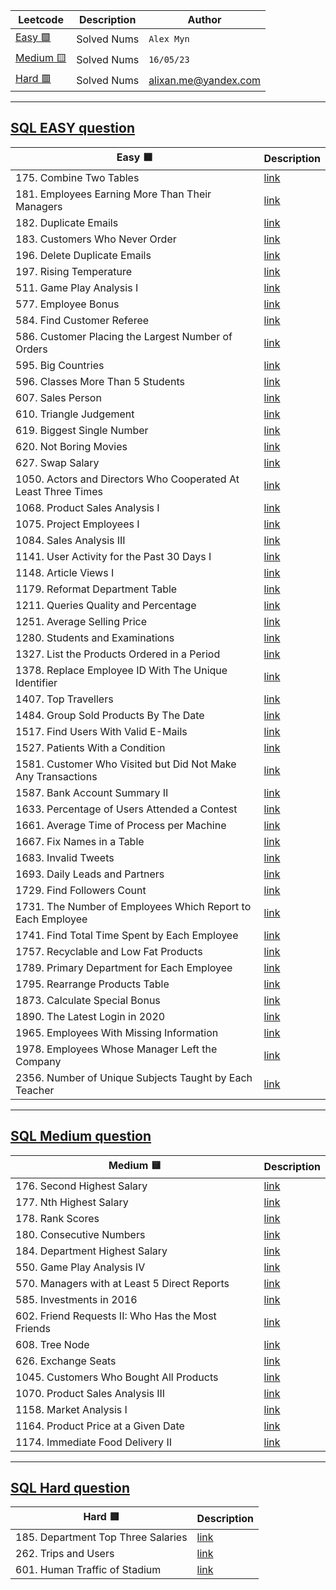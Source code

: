 | Leetcode      | Description | Author |
| ----------- | ----------- | ------------ |
| [Easy 🟩](https://github.com/alexmyns/daily_leetcode/blob/main/SQL_Leetcode/SQL_easy.MD) | Solved Nums | `Alex Myn` |
| [Medium  🟨](https://github.com/alexmyns/daily_leetcode/blob/main/SQL_Leetcode/SQL_medium.MD)  | Solved Nums | `16/05/23` |
| [Hard 🟥](https://github.com/alexmyns/daily_leetcode/blob/main/SQL_Leetcode/SQL_hard.MD) | Solved Nums | alixan.me@yandex.com |
    
-----
    
## <a href = 'https://github.com/alexmyns/daily_leetcode/blob/main/SQL_Leetcode/SQL_easy.MD'>SQL EASY question</a>

| Easy  🟩    | Description |
| ----------- | ----------- |
| 175. Combine Two Tables | [link](https://leetcode.com/problems/combine-two-tables/) |  
| 181. Employees Earning More Than Their Managers | [link](https://leetcode.com/problems/employees-earning-more-than-their-managers/) |  
| 182. Duplicate Emails | [link](https://leetcode.com/problems/duplicate-emails/) |  
| 183. Customers Who Never Order | [link](https://leetcode.com/problems/customers-who-never-order/description/) |
| 196. Delete Duplicate Emails | [link](https://leetcode.com/problems/delete-duplicate-emails/) |
| 197. Rising Temperature| [link](https://leetcode.com/problems/rising-temperature/)|
| 511. Game Play Analysis I | [link](https://leetcode.com/problems/game-play-analysis-i/) |
| 577. Employee Bonus | [link](https://leetcode.com/problems/employee-bonus/) | 
| 584. Find Customer Referee | [link](https://leetcode.com/problems/find-customer-referee/) |
| 586. Customer Placing the Largest Number of Orders | [link](https://leetcode.com/problems/customer-placing-the-largest-number-of-orders) |
| 595. Big Countries | [link](https://leetcode.com/problems/big-countries/) |
| 596. Classes More Than 5 Students | [link](https://leetcode.com/problems/classes-more-than-5-students/) |
| 607. Sales Person | [link](https://leetcode.com/problems/sales-person/) |
| 610. Triangle Judgement | [link](https://leetcode.com/problems/triangle-judgement/description/) |
| 619. Biggest Single Number | [link](https://leetcode.com/problems/biggest-single-number/) |
| 620. Not Boring Movies | [link](https://leetcode.com/problems/not-boring-movies/) |
| 627. Swap Salary | [link](https://leetcode.com/problems/swap-salary/) |
| 1050. Actors and Directors Who Cooperated At Least Three Times | [link](https://leetcode.com/problems/actors-and-directors-who-cooperated-at-least-three-times/) |
| 1068. Product Sales Analysis I | [link](https://leetcode.com/problems/product-sales-analysis-i/) |
| 1075. Project Employees I | [link](https://leetcode.com/problems/project-employees-i/) | 
| 1084. Sales Analysis III | [link](https://leetcode.com/problems/sales-analysis-iii/) | 
| 1141. User Activity for the Past 30 Days I | [link](https://leetcode.com/problems/user-activity-for-the-past-30-days-i/) |
| 1148. Article Views I | [link](https://leetcode.com/problems/article-views-i/) |
| 1179. Reformat Department Table | [link](https://leetcode.com/problems/reformat-department-table/) |
| 1211. Queries Quality and Percentage | [link](https://leetcode.com/problems/queries-quality-and-percentage/) |
| 1251. Average Selling Price | [link](https://leetcode.com/problems/average-selling-price/) |
| 1280. Students and Examinations | [link](https://leetcode.com/problems/students-and-examinations/) |
| 1327. List the Products Ordered in a Period | [link](https://leetcode.com/problems/list-the-products-ordered-in-a-period/) |
| 1378. Replace Employee ID With The Unique Identifier | [link](https://leetcode.com/problems/replace-employee-id-with-the-unique-identifier/) |
| 1407. Top Travellers | [link](https://leetcode.com/problems/top-travellers/) |
| 1484. Group Sold Products By The Date | [link](https://leetcode.com/problems/group-sold-products-by-the-date/) |
| 1517. Find Users With Valid E-Mails | [link](https://leetcode.com/problems/find-users-with-valid-e-mails/) |
| 1527. Patients With a Condition | [link](https://leetcode.com/problems/patients-with-a-condition/) |
| 1581. Customer Who Visited but Did Not Make Any Transactions | [link](https://leetcode.com/problems/customer-who-visited-but-did-not-make-any-transactions/) |
| 1587. Bank Account Summary II | [link](https://leetcode.com/problems/bank-account-summary-ii/) |
| 1633. Percentage of Users Attended a Contest | [link](https://leetcode.com/problems/percentage-of-users-attended-a-contest/) |
| 1661. Average Time of Process per Machine | [link](https://leetcode.com/problems/average-time-of-process-per-machine/) |
| 1667. Fix Names in a Table | [link](https://leetcode.com/problems/fix-names-in-a-table) |
| 1683. Invalid Tweets | [link](https://leetcode.com/problems/invalid-tweets/) |
| 1693. Daily Leads and Partners | [link](https://leetcode.com/problems/daily-leads-and-partners/) |
| 1729. Find Followers Count | [link](https://leetcode.com/problems/find-followers-count/) |
| 1731. The Number of Employees Which Report to Each Employee | [link](https://leetcode.com/problems/the-number-of-employees-which-report-to-each-employee/) |
| 1741. Find Total Time Spent by Each Employee | [link](https://leetcode.com/problems/find-total-time-spent-by-each-employee/) |
| 1757. Recyclable and Low Fat Products | [link](https://leetcode.com/problems/recyclable-and-low-fat-products/) |
| 1789. Primary Department for Each Employee | [link](https://leetcode.com/problems/primary-department-for-each-employee) |
| 1795. Rearrange Products Table | [link](https://leetcode.com/problems/rearrange-products-table/   ) |
| 1873. Calculate Special Bonus | [link](https://leetcode.com/problems/calculate-special-bonus/) |
| 1890. The Latest Login in 2020 | [link](https://leetcode.com/problems/the-latest-login-in-2020/) |
| 1965. Employees With Missing Information | [link](https://leetcode.com/problems/employees-with-missing-information/) |
| 1978. Employees Whose Manager Left the Company | [link](https://leetcode.com/problems/employees-whose-manager-left-the-company/) |
| 2356. Number of Unique Subjects Taught by Each Teacher | [link](https://leetcode.com/problems/number-of-unique-subjects-taught-by-each-teacher/) |

--------
## <a href = 'https://github.com/alexmyns/daily_leetcode/blob/main/SQL_Leetcode/SQL_medium.MD'>SQL Medium question</a>

| Medium 🟨    | Description |
|------------ | -------------|
| 176. Second Highest Salary | [link](https://leetcode.com/problems/second-highest-salary/) |
| 177. Nth Highest Salary | [link](https://leetcode.com/problems/nth-highest-salary/) |
| 178. Rank Scores | [link](https://leetcode.com/problems/rank-scores/) |
| 180. Consecutive Numbers | [link](https://leetcode.com/problems/consecutive-numbers/) |
| 184. Department Highest Salary | [link](https://leetcode.com/problems/department-highest-salary/) |
| 550. Game Play Analysis IV | [link]() |
| 570. Managers with at Least 5 Direct Reports | [link](https://leetcode.com/problems/managers-with-at-least-5-direct-reports/) |
| 585. Investments in 2016 | [link](https://leetcode.com/problems/investments-in-2016/) |
| 602. Friend Requests II: Who Has the Most Friends | [link](https://leetcode.com/problems/friend-requests-ii-who-has-the-most-friends/) |
| 608. Tree Node | [link](https://leetcode.com/problems/tree-node/) |
| 626. Exchange Seats | [link](https://leetcode.com/problems/exchange-seats/) |
| 1045. Customers Who Bought All Products | [link](https://leetcode.com/problems/customers-who-bought-all-products/) |
| 1070. Product Sales Analysis III | [link](https://leetcode.com/problems/product-sales-analysis-iii/) |
| 1158. Market Analysis I | [link](https://leetcode.com/problems/market-analysis-i/) |
| 1164. Product Price at a Given Date | [link](https://leetcode.com/problems/product-price-at-a-given-date) |
| 1174. Immediate Food Delivery II | [link](https://leetcode.com/problems/immediate-food-delivery-ii/) |



--------
## <a href = 'https://github.com/alexmyns/daily_leetcode/blob/main/SQL_Leetcode/SQL_hard.MD'>SQL Hard question</a>

| Hard  🟥    | Description |
|------------ | -------------|
| 185. Department Top Three Salaries | [link](https://leetcode.com/problems/department-top-three-salaries/) |
| 262. Trips and Users | [link](https://leetcode.com/problems/trips-and-users/) |
| 601. Human Traffic of Stadium | [link](https://leetcode.com/problems/human-traffic-of-stadium/) |